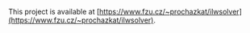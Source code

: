 This project is available at [https://www.fzu.cz/~prochazkat/ilwsolver](https://www.fzu.cz/~prochazkat/ilwsolver).
